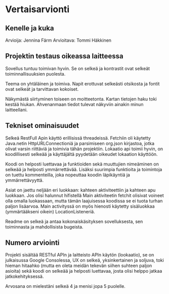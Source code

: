 # Vertaisarvionti

## Kenelle ja kuka

Arvioija: Jennina Färm
Arvioitava: Tommi Häkkinen

## Projektin testaus oikeassa laitteessa

Sovellus tuntuu toimivan hyvin. Se on selkeä ja kontrastit ovat selkeät toiminnallisuuksien puolesta.

Teema on yhtäläinen ja toimiva. Napit erottuvat selkeästi otsikosta ja fontit ovat selkeät ja tarvittavan kokoiset.

Näkymästä siirtyminen toiseen on moitteetonta. Kartan tietojen haku toki kestää hiukan. Ahvenanmaan tiedot tulevat näkyviin ainakin minun laitteellani.

## Tekniset ominaisuudet

Selkeä RestFull Apin käyttö erillisissä threadeissä. Fetchiin oli käytetty Java.netin HttpURLConnectioniä ja parsimiseen org.json kirjastoa, jotka olivat varsin riittäviä ja toimivia tähän projektiin. Lokaatio api toimii hyvin, on koodillisesti selkeää ja käyttäjältä pyydetään oikeudet lokaation käyttöön.

Koodi on helposti luettavaa ja funktioiden sekä muuttujien nimeäminen on selkeää ja helposti ymmärrettävää. Lisäksi suurimpia funktioita ja toimintoja on tuettu kommenteilla, joka nopeuttaa koodin läpikäyntiä ja ymmärrettävyyttä.

Asiat on jaettu neljään eri luokkaan: kahteen aktiviteettiin ja kahteen apu luokkaan. Jos olisi halunnut hifistellä Main aktiviteetin fetchit olisivat voineet olla omalla luokassaan, mutta tämän laajuisessa koodissa se ei tuota turhan paljon lisäarvoa. Main activityssä on myös hienosti käytetty sisäluokkaa (ymmärtääkseni oikein) LocationListeneriä.

Readme on selkeä ja antaa kokonaiskäsityksen sovelluksesta, sen toiminnasta ja mahdollisista bugeista.

## Numero arviointi

Projekti sisältää RESTful APIn ja laitteisto APIn käytön (lookaatio), se on julkaisussa Google Consolessa, UX on selkeä, yksinkertainen ja soljuva, toki hieman hitaahko (mutta en oleta meidän tekevän siihen suhteen paljon asioita) sekä koodi on selkeää ja helposti luettavaa, josta olisi helppo jatkaa jatkokehityksessä.

Arvosana on mielestäni selkeä 4 ja menisi jopa 5 puolelle.
